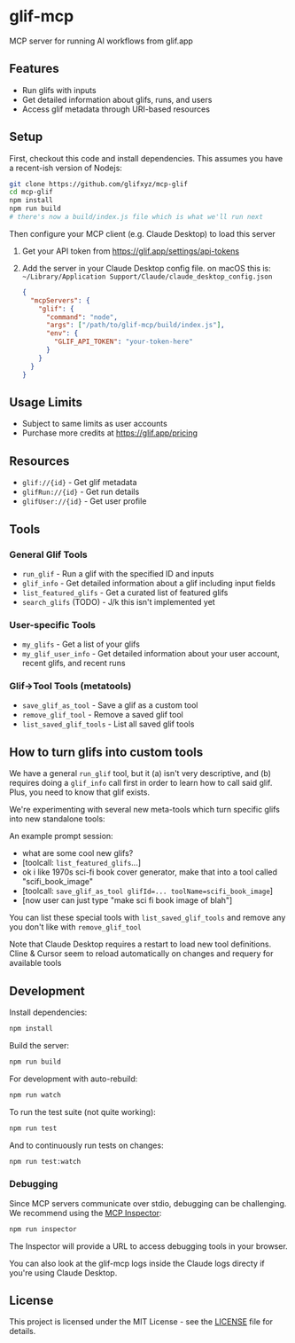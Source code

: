 # glif-mcp

MCP server for running AI workflows from glif.app

## Features

- Run glifs with inputs
- Get detailed information about glifs, runs, and users
- Access glif metadata through URI-based resources

## Setup

First, checkout this code and install dependencies. This assumes you have a recent-ish version of Nodejs:

```sh
git clone https://github.com/glifxyz/mcp-glif
cd mcp-glif
npm install
npm run build
# there's now a build/index.js file which is what we'll run next
```

Then configure your MCP client (e.g. Claude Desktop) to load this server

1. Get your API token from https://glif.app/settings/api-tokens
2. Add the server in your Claude Desktop config file. on macOS this is: `~/Library/Application Support/Claude/claude_desktop_config.json`

   ```json
   {
     "mcpServers": {
       "glif": {
         "command": "node",
         "args": ["/path/to/glif-mcp/build/index.js"],
         "env": {
           "GLIF_API_TOKEN": "your-token-here"
         }
       }
     }
   }
   ```

## Usage Limits

- Subject to same limits as user accounts
- Purchase more credits at https://glif.app/pricing

## Resources

- `glif://{id}` - Get glif metadata
- `glifRun://{id}` - Get run details
- `glifUser://{id}` - Get user profile

## Tools

### General Glif Tools

- `run_glif` - Run a glif with the specified ID and inputs
- `glif_info` - Get detailed information about a glif including input fields
- `list_featured_glifs` - Get a curated list of featured glifs
- `search_glifs` (TODO) - J/k this isn't implemented yet

### User-specific Tools

- `my_glifs` - Get a list of your glifs
- `my_glif_user_info` - Get detailed information about your user account, recent glifs, and recent runs

### Glif->Tool Tools (metatools)

- `save_glif_as_tool` - Save a glif as a custom tool
- `remove_glif_tool` - Remove a saved glif tool
- `list_saved_glif_tools` - List all saved glif tools

## How to turn glifs into custom tools

We have a general `run_glif` tool, but it (a) isn't very descriptive, and (b) requires doing a `glif_info` call first in order to learn how to call said glif. Plus, you need to know that glif exists.

We're experimenting with several new meta-tools which turn specific glifs into new standalone tools:

An example prompt session:

- what are some cool new glifs?
- [toolcall: `list_featured_glifs`...]
- ok i like 1970s sci-fi book cover generator, make that into a tool called "scifi_book_image"
- [toolcall: `save_glif_as_tool glifId=... toolName=scifi_book_image`]
- [now user can just type "make sci fi book image of blah"]

You can list these special tools with `list_saved_glif_tools` and remove any you don't like with `remove_glif_tool`

Note that Claude Desktop requires a restart to load new tool definitions. Cline & Cursor seem to reload automatically on changes and requery for available tools

## Development

Install dependencies:

```bash
npm install
```

Build the server:

```bash
npm run build
```

For development with auto-rebuild:

```bash
npm run watch
```

To run the test suite (not quite working):

```sh
npm run test
```

And to continuously run tests on changes:

```sh
npm run test:watch
```

### Debugging

Since MCP servers communicate over stdio, debugging can be challenging. We recommend using the [MCP Inspector](https://github.com/modelcontextprotocol/inspector):

```bash
npm run inspector
```

The Inspector will provide a URL to access debugging tools in your browser.

You can also look at the glif-mcp logs inside the Claude logs directy if you're using Claude Desktop.

## License

This project is licensed under the MIT License - see the [LICENSE](LICENSE) file for details.

